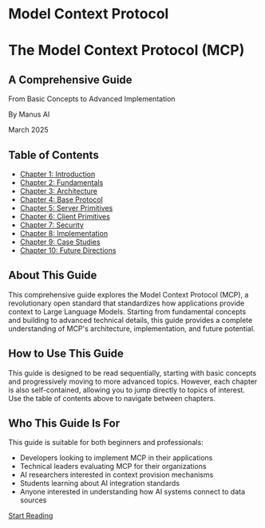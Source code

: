 # Model Context Protocol

# The Model Context Protocol (MCP)

## A Comprehensive Guide

From Basic Concepts to Advanced Implementation

By Manus AI

March 2025

## Table of Contents

- [Chapter 1: Introduction](./chapters/chapter1_introduction.md)
- [Chapter 2: Fundamentals](./chapters/chapter2_fundamentals.md)
- [Chapter 3: Architecture](./chapters/chapter3_architecture.md)
- [Chapter 4: Base Protocol](./chapters/chapter4_base_protocol.md)
- [Chapter 5: Server Primitives](./chapters/chapter5_server_primitives.md)
- [Chapter 6: Client Primitives](./chapters/chapter6_client_primitives.md)
- [Chapter 7: Security](./chapters/chapter7_security.md)
- [Chapter 8: Implementation](./chapters/chapter8_implementation.md)
- [Chapter 9: Case Studies](./chapters/chapter9_case_studies.md)
- [Chapter 10: Future Directions](./chapters/chapter10_future_directions.md)

## About This Guide

This comprehensive guide explores the Model Context Protocol (MCP), a revolutionary open standard that standardizes how applications provide context to Large Language Models. Starting from fundamental concepts and building to advanced technical details, this guide provides a complete understanding of MCP's architecture, implementation, and future potential.

## How to Use This Guide

This guide is designed to be read sequentially, starting with basic concepts and progressively moving to more advanced topics. However, each chapter is also self-contained, allowing you to jump directly to topics of interest. Use the table of contents above to navigate between chapters.

## Who This Guide Is For

This guide is suitable for both beginners and professionals:

- Developers looking to implement MCP in their applications
- Technical leaders evaluating MCP for their organizations
- AI researchers interested in context provision mechanisms
- Students learning about AI integration standards
- Anyone interested in understanding how AI systems connect to data sources

[Start Reading](./chapters/chapter1_introduction.md)
